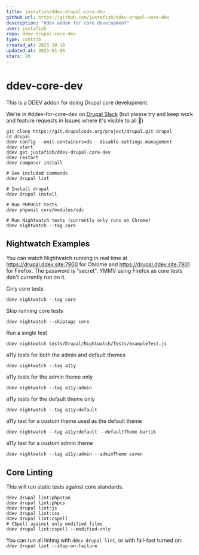 ```yaml
---
title: justafish/ddev-drupal-core-dev
github_url: https://github.com/justafish/ddev-drupal-core-dev
description: "ddev addon for core development"
user: justafish
repo: ddev-drupal-core-dev
type: contrib
created_at: 2023-10-18
updated_at: 2025-01-06
stars: 28
---
```


# ddev-core-dev

This is a DDEV addon for doing Drupal core development.

We're in #ddev-for-core-dev on [Drupal Slack](https://www.drupal.org/community/contributor-guide/reference-information/talk/tools/slack) (but please try and keep work and feature requests in Issues where it's visible to all 🙏)

```
git clone https://git.drupalcode.org/project/drupal.git drupal
cd drupal
ddev config --omit-containers=db --disable-settings-management
ddev start
ddev get justafish/ddev-drupal-core-dev
ddev restart
ddev composer install

# See included commands
ddev drupal list

# Install drupal
ddev drupal install

# Run PHPUnit tests
ddev phpunit core/modules/sdc

# Run Nightwatch tests (currently only runs on Chrome)
ddev nightwatch --tag core
```

## Nightwatch Examples

You can watch Nightwatch running in real time at https://drupal.ddev.site:7900
for Chrome and https://drupal.ddev.site:7901 for Firefox. The password is
"secret". YMMV using Firefox as core tests don't currently run on it.

Only core tests
```
ddev nightwatch --tag core
```

Skip running core tests
```
ddev nightwatch --skiptags core
```

Run a single test
```
ddev nightwatch tests/Drupal/Nightwatch/Tests/exampleTest.js
```

a11y tests for both the admin and default themes
```
ddev nightwatch --tag a11y
```

a11y tests for the admin theme only
```
ddev nightwatch --tag a11y:admin
```

a11y tests for the default theme only
```
ddev nightwatch --tag a11y:default
```

a11y test for a custom theme used as the default theme
```
ddev nightwatch --tag a11y:default --defaultTheme bartik
```

a11y test for a custom admin theme
```
ddev nightwatch --tag a11y:admin --adminTheme seven
```

## Core Linting

This will run static tests against core standards.

```
ddev drupal lint:phpstan
ddev drupal lint:phpcs
ddev drupal lint:js
ddev drupal lint:css
ddev drupal lint:cspell
# CSpell against only modified files
ddev drupal lint:cspell --modified-only
```

You can run all linting with `ddev drupal lint`, or with fail-fast turned on:
`ddev drupal lint --stop-on-failure`
